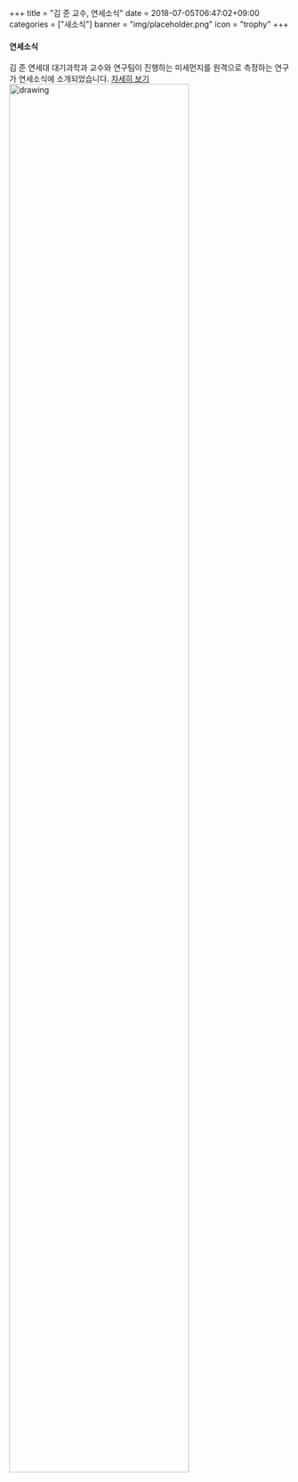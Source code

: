 +++
title = "김 준 교수, 연세소식"
date = 2018-07-05T06:47:02+09:00
categories = ["새소식"]
banner = "img/placeholder.png"
icon = "trophy"
+++

<!--more-->

####  연세소식
김 준 연세대 대기과학과 교수와 연구팀이 진행하는 미세먼지를 원격으로 측정하는 연구가 연세소식에 소개되었습니다.
[자세히 보기](http://www.yonsei.ac.kr/ocx/news.jsp?mode=view&ar_seq=20180702180044495041&sr_volume=617&list_mode=list&sr_site=S&pager.offset=0&sr_cates=5)
<br>
<a href="/people/jhoonkim">
<img src="/img/yonsei_news_jhoonkim.png" alt="drawing" width="80%"/>
</a>
